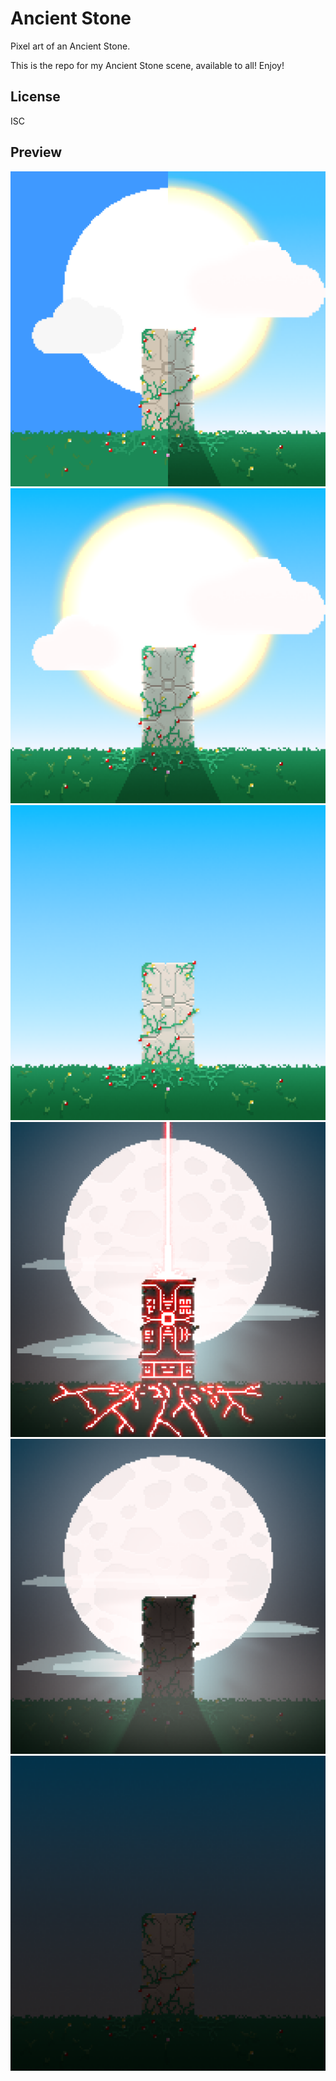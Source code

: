 # Ancient Stone
Pixel art of an Ancient Stone.

This is the repo for my Ancient Stone scene, available to all! Enjoy!

## License

ISC

## Preview

![Flat vs Depth](flat_v_depth.png)
![Day Bright](day_bright.png)
![Day Clear](day_clear.png)
![Night Bright w Glow](night_bright_glow.png)
![Night Bright](night_bright.png)
![Night Clear](night_clear.png)
